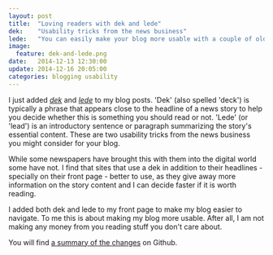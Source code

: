 ```yaml
---
layout: post
title:  "Loving readers with dek and lede"
dek:    "Usability tricks from the news business"
lede:   "You can easily make your blog more usable with a couple of old-timer usability tricks. And doing so might give away that you care about your readers."
image:
  feature: dek-and-lede.png
date:   2014-12-13 12:30:00
update: 2014-12-16 20:05:00
categories: blogging usability
---
```

I just added _[dek][deck]_ and _[lede][lead]_ to my blog posts. 'Dek' (also spelled 'deck') is typically a phrase that appears close to the headline of a news story to help you decide whether this is something you should read or not. 'Lede' (or 'lead') is an introductory sentence or paragraph summarizing the story's essential content. These are two usability tricks from the news business you might consider for your blog.

While some newspapers have brought this with them into the digital world some have not. I find that sites that use a dek in addition to their headlines - specially on their front page - better to use, as they give away more information on the story content and I can decide faster if it is worth reading.

I added both dek and lede to my front page to make my blog easier to navigate. To me this is about making my blog more usable. After all, I am not making any money from you reading stuff you don't care about.

You will find [a summary of the changes][dek-and-lede-commit] on Github.

[deck]: http://en.wikipedia.org/wiki/News_style#Deck
[lead]: http://en.wikipedia.org/wiki/News_style#Lead
[dek-and-lede-commit]: https://github.com/akafred/akafred.github.io/commit/6a8e95fa0a0010cac5bdcce702ac4023662522c3
